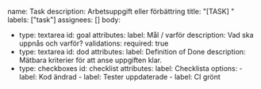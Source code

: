 name: Task
description: Arbetsuppgift eller förbättring
title: "[TASK] "
labels: ["task"]
assignees: []
body:
  - type: textarea
    id: goal
    attributes:
      label: Mål / varför
      description: Vad ska uppnås och varför?
    validations:
      required: true
  - type: textarea
    id: dod
    attributes:
      label: Definition of Done
      description: Mätbara kriterier för att anse uppgiften klar.
  - type: checkboxes
    id: checklist
    attributes:
      label: Checklista
      options:
        - label: Kod ändrad
        - label: Tester uppdaterade
        - label: CI grönt
